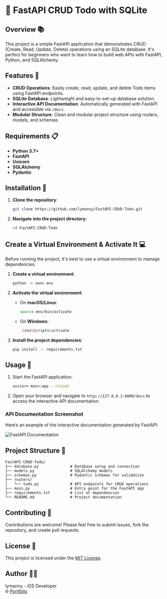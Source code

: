 
# 🎉 FastAPI CRUD Todo with SQLite

## Overview 📚
This project is a simple FastAPI application that demonstrates CRUD (Create, Read, Update, Delete) operations using an SQLite database. It's perfect for beginners who want to learn how to build web APIs with FastAPI, Python, and SQLAlchemy.

## Features 🔑
- **CRUD Operations**: Easily create, read, update, and delete Todo items using FastAPI endpoints.
- **SQLite Database**: Lightweight and easy-to-set-up database solution.
- **Interactive API Documentation**: Automatically generated with FastAPI and accessible via `/docs`.
- **Modular Structure**: Clean and modular project structure using routers, models, and schemas.

## Requirements 📋
- **Python 3.7+**
- **FastAPI**
- **Uvicorn**
- **SQLAlchemy**
- **Pydantic**

## Installation 📝

1. **Clone the repository**:
    ```bash
    git clone https://github.com/lymanny/FastAPI-CRUD-Todo.git
    ```

2. **Navigate into the project directory**:
    ```bash
    cd FastAPI-CRUD-Todo
    ```

## Create a Virtual Environment & Activate It 💻

Before running the project, it's best to use a virtual environment to manage dependencies.

1. **Create a virtual environment**:
    ```bash
    python -m venv env
    ```

2. **Activate the virtual environment**:

   - On **macOS/Linux**:
     ```bash
     source env/bin/activate
     ```

   - On **Windows**:
     ```bash
     .\env\Scripts\activate
     ```

3. **Install the project dependencies**:
    ```bash
    pip install -r requirements.txt
    ```

## Usage 🚀
1. Start the FastAPI application:
    ```bash
    uvicorn main:app --reload
    ```

2. Open your browser and navigate to `http://127.0.0.1:8000/docs` to access the interactive API documentation.

### API Documentation Screenshot
Here’s an example of the interactive documentation generated by FastAPI:

<img src="https://github.com/user-attachments/assets/473c6d0f-c400-4630-8c3d-c7daa442fdec" alt="FastAPI Documentation"/>
   
## Project Structure 📂
```
FastAPI-CRUD-Todo/
├── database.py              # Database setup and connection
├── models.py                # SQLAlchemy models
├── schemas.py               # Pydantic schemas for validation
├── routers/
│   └── todo.py              # API endpoints for CRUD operations
├── main.py                  # Entry point for the FastAPI app
├── requirements.txt         # List of dependencies
└── README.md                # Project documentation
```

## Contributing 🤝
Contributions are welcome! Please feel free to submit issues, fork the repository, and create pull requests.

## License 📄
This project is licensed under the [MIT License](LICENSE).

## Author 👩‍💻
lymanny - iOS Developer  
🌐 [Portfolio](https://lymanny.onrender.com)
